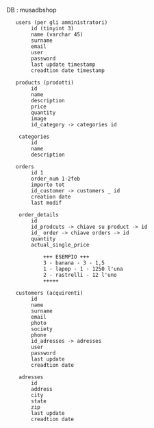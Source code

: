 DB  : musadbshop

       users (per gli amministratori)
            id (tinyint 3)
            name (varchar 45)
            surname
            email
            user 
            password 
            last update timestamp
            creadtion date timestamp
            
       products (prodotti)
            id  
            name 
            description
            price 
            quantity
            image
            id_category -> categories id

        categories
            id 
            name
            description

       orders
            id 1
            order_num 1-2feb
            importo tot
            id_customer -> customers _ id
            creation date
            last modif

        order_details
            id
            id_prodcuts -> chiave su product -> id
            id_ order -> chiave orders -> id
            quantity
            actual_single_price

                +++ ESEMPIO +++
                3 - banana - 3 - 1,5
                1 - lapop - 1 - 1250 l'una
                2 - rastrelli - 12 l'uno
                +++++

       customers (acquirenti)
            id
            name
            surname
            email
            photo
            society
            phone
            id_adresses -> adresses
            user 
            password 
            last update
            creadtion date

        adresses
            id
            address 
            city 
            state
            zip
            last update
            creadtion date